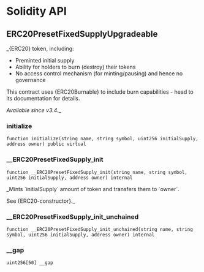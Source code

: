 # Solidity API

## ERC20PresetFixedSupplyUpgradeable

_{ERC20} token, including:

 - Preminted initial supply
 - Ability for holders to burn (destroy) their tokens
 - No access control mechanism (for minting/pausing) and hence no governance

This contract uses {ERC20Burnable} to include burn capabilities - head to
its documentation for details.

_Available since v3.4.__

### initialize

```solidity
function initialize(string name, string symbol, uint256 initialSupply, address owner) public virtual
```

### __ERC20PresetFixedSupply_init

```solidity
function __ERC20PresetFixedSupply_init(string name, string symbol, uint256 initialSupply, address owner) internal
```

_Mints &#x60;initialSupply&#x60; amount of token and transfers them to &#x60;owner&#x60;.

See {ERC20-constructor}._

### __ERC20PresetFixedSupply_init_unchained

```solidity
function __ERC20PresetFixedSupply_init_unchained(string name, string symbol, uint256 initialSupply, address owner) internal
```

### __gap

```solidity
uint256[50] __gap
```

